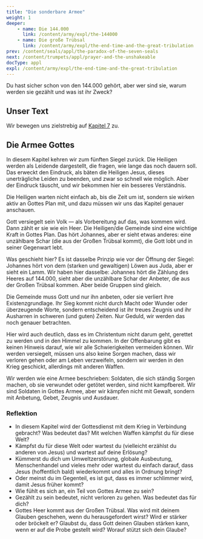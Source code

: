 ```yaml
---
title: "Die sonderbare Armee"
weight: 1
deeper:
    - name: Die 144.000
      link: /content/army/expl/the-144000
    - name: Die große Trübsal
      link: /content/army/expl/the-end-time-and-the-great-tribulation
prev: /content/seals/appl/the-paradox-of-the-seven-seals
next: /content/trumpets/appl/prayer-and-the-unshakeable
docType: appl
expl: /content/army/expl/the-end-time-and-the-great-tribulation
---
```


Du hast sicher schon von den 144.000 gehört, aber wer sind sie, warum werden sie gezählt und was ist ihr Zweck?

## Unser Text

<a name="804c"></a>
Wir bewegen uns zielstrebig auf [Kapitel 7](https://www.bibleserver.com/SLT/Offenbarung7) zu.

## Die Armee Gottes

<a name="a6e3"></a>
In diesem Kapitel kehren wir zum fünften Siegel zurück. Die Heiligen werden als Leidende dargestellt, die fragen, wie lange das noch dauern soll. Das erweckt den Eindruck, als bäten die Heiligen Jesus, dieses unerträgliche Leiden zu beenden, und zwar so schnell wie möglich. Aber der Eindruck täuscht, und wir bekommen hier ein besseres Verständnis.

Die Heiligen warten nicht einfach ab, bis die Zeit um ist, sondern sie wirken aktiv an Gottes Plan mit, und dazu müssen wir uns das Kapitel genauer anschauen.

Gott versiegelt sein Volk — als Vorbereitung auf das, was kommen wird. Dann zählt er sie wie ein Heer. Die Heiligen/die Gemeinde sind eine wichtige Kraft in Gottes Plan. Das hört Johannes, aber er sieht etwas anderes: eine unzählbare Schar (die aus der Großen Trübsal kommt), die Gott lobt und in seiner Gegenwart lebt.

Was geschieht hier? Es ist dasselbe Prinzip wie vor der Öffnung der Siegel: Johannes hört von dem (starken und gewaltigen) Löwen aus Juda, aber er sieht ein Lamm. Wir haben hier dasselbe: Johannes hört die Zählung des Heeres auf 144.000, sieht aber die unzählbare Schar der Anbeter, die aus der Großen Trübsal kommen. Aber beide Gruppen sind gleich.

Die Gemeinde muss Gott und nur ihn anbeten, oder sie verliert ihre Existenzgrundlage. Ihr Sieg kommt nicht durch Macht oder Wunder oder überzeugende Worte, sondern entscheidend ist ihr treues Zeugnis und ihr Ausharren in schweren (und guten) Zeiten. Nur Geduld, wir werden das noch genauer betrachten.

Hier wird auch deutlich, dass es im Christentum nicht darum geht, gerettet zu werden und in den Himmel zu kommen. In der Offenbarung gibt es keinen Hinweis darauf, wie wir alle Schwierigkeiten vermeiden können. Wir werden versiegelt, müssen uns also keine Sorgen machen, dass wir verloren gehen oder am Leben verzweifeln, sondern wir werden in den Krieg geschickt, allerdings mit anderen Waffen.

Wir werden wie eine Armee beschrieben: Soldaten, die sich ständig Sorgen machen, ob sie verwundet oder getötet werden, sind nicht kampfbereit. Wir sind Soldaten in Gottes Armee, aber wir kämpfen nicht mit Gewalt, sondern mit Anbetung, Gebet, Zeugnis und Ausdauer.

### Reflektion

<a name="7031"></a>
- In diesem Kapitel wird der Gottesdienst mit dem Krieg in Verbindung gebracht? Was bedeutet das? Mit welchen Waffen kämpfst du für diese Welt?
- Kämpfst du für diese Welt oder wartest du (vielleicht erzählst du anderen von Jesus) und wartest auf deine Erlösung?
- Kümmerst du dich um Umweltzerstörung, globale Ausbeutung, Menschenhandel und vieles mehr oder wartest du einfach darauf, dass Jesus (hoffentlich bald) wiederkommt und alles in Ordnung bringt?
- Oder meinst du im Gegenteil, es ist gut, dass es immer schlimmer wird, damit Jesus früher kommt?
- Wie fühlt es sich an, ein Teil von Gottes Armee zu sein?
- Gezählt zu sein bedeutet, nicht verloren zu gehen. Was bedeutet das für dich?
- Gottes Heer kommt aus der Großen Trübsal. Was wird mit deinem Glauben geschehen, wenn du herausgefordert wirst? Wird er stärker oder bröckelt er? Glaubst du, dass Gott deinen Glauben stärken kann, wenn er auf die Probe gestellt wird? Worauf stützt sich dein Glaube?
